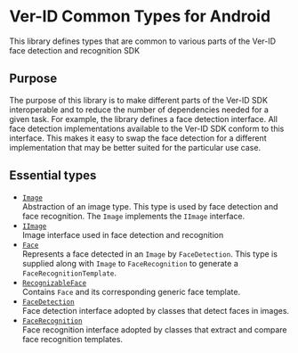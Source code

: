 # Ver-ID Common Types for Android

This library defines types that are common to various parts of the Ver-ID face detection and recognition SDK

## Purpose

The purpose of this library is to make different parts of the Ver-ID SDK interoperable and to reduce the number of dependencies needed for a given task. For example, the library defines a face detection interface. All face detection implementations available to the Ver-ID SDK conform to this interface. This makes it easy to swap the face detection for a different implementation that may be better suited for the particular use case.

## Essential types

- [`Image`](https://github.com/AppliedRecognition/Ver-ID-Common-Types-Android/blob/main/lib/src/main/java/com/appliedrec/verid3/common/Image.kt)<br>
Abstraction of an image type. This type is used by face detection and face recognition. The `Image` implements the `IImage` interface.
- [`IImage`](https://github.com/AppliedRecognition/Ver-ID-Common-Types-Android/blob/main/lib/src/main/java/com/appliedrec/verid3/common/IImage.kt)<br>
Image interface used in face detection and recognition
- [`Face`](https://github.com/AppliedRecognition/Ver-ID-Common-Types-Android/blob/main/lib/src/main/java/com/appliedrec/verid3/common/Face.kt)<br>
Represents a face detected in an `Image` by `FaceDetection`. This type is supplied along with `Image` to `FaceRecognition` to generate a `FaceRecognitionTemplate`.
- [`RecognizableFace`](https://github.com/AppliedRecognition/Ver-ID-Common-Types-Android/blob/main/lib/src/main/java/com/appliedrec/verid3/common/RecognizableFace.kt)<br>
Contains `Face` and its corresponding generic face template.
- [`FaceDetection`](https://github.com/AppliedRecognition/Ver-ID-Common-Types-Android/blob/main/lib/src/main/java/com/appliedrec/verid3/common/FaceDetection.kt)<br>
Face detection interface adopted by classes that detect faces in images.
- [`FaceRecognition`](https://github.com/AppliedRecognition/Ver-ID-Common-Types-Android/blob/main/lib/src/main/java/com/appliedrec/verid3/common/FaceRecognition.kt)<br>
Face recognition interface adopted by classes that extract and compare face recognition templates.
